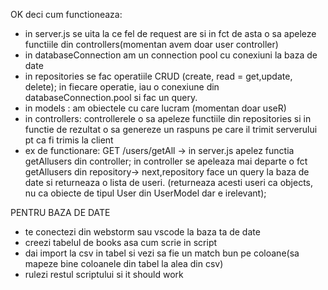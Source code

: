 OK deci cum functioneaza:
- in server.js se uita la ce fel de request are si in fct de asta o sa apeleze functiile din controllers(momentan avem doar user controller)
- in databaseConnection am un connection pool cu conexiuni la baza de date
- in repositories se fac operatiile CRUD (create, read = get,update, delete); in fiecare operatie, iau o conexiune din databaseConnection.pool si fac un query.
- in models : am obiectele cu care lucram (momentan doar useR)
- in controllers: controllerele o sa apeleze functiile din repositories si in functie de rezultat o sa genereze un raspuns pe care il trimit serverului pt ca fi trimis la client
- ex de functionare: GET /users/getAll -> in server.js apelez functia getAllusers din controller; in controller se apeleaza mai departe o fct getAllusers din repository-> next,repository face
un query la baza de date  si returneaza o lista de useri. (returneaza acesti useri ca objects, nu ca obiecte de tipul User din UserModel dar e irelevant);

PENTRU BAZA DE DATE
- te conectezi din webstorm sau vscode la baza ta de date
- creezi tabelul de books asa cum scrie in script
- dai import la csv in tabel si vezi sa fie un match bun pe coloane(sa mapeze bine coloanele din tabel la alea din csv)
- rulezi restul scriptului si it should work
